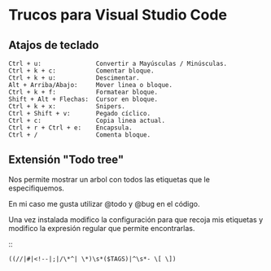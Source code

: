 # Trucos para Visual Studio Code

## Atajos de teclado

```
Ctrl + u:               Convertir a Mayúsculas / Minúsculas.
Ctrl + k + c:           Comentar bloque.
Ctrl + k + u:           Descimentar. 
Alt + Arriba/Abajo:     Mover linea o bloque.
Ctrl + k + f:           Formatear bloque.
Shift + Alt + Flechas:  Cursor en bloque.
Ctrl + k + x:           Snipers.
Ctrl + Shift + v:       Pegado cíclico.
Ctrl + c:               Copia linea actual.
Ctrl + r + Ctrl + e:    Encapsula.
Ctrl + /                Comenta bloque.
```

## Extensión "Todo tree"

Nos permite mostrar un arbol con todos las etiquetas que le especifiquemos.

En mi caso me gusta utilizar @todo y @bug en el código.

Una vez instalada modifico la configuración para que recoja mis etiquetas y
modifico la expresión regular que permite encontrarlas.

::

    ((//|#|<!--|;|/\*^| \*)\s*($TAGS)|^\s*- \[ \])



